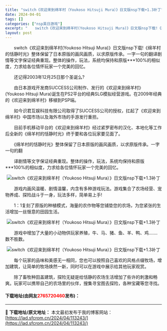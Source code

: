 ```yaml
---
title: "switch《欢迎来到绵羊村（Youkoso Hitsuji Mura）》日文版nsp下载+1.3补丁"
date: 2024-04-01
tags: []
categories: ["nsp英日游戏"]
excerpt: "　　switch《欢迎来到绵羊村(Youkoso Hitsuji Mura)》日文版nsp下载!《绵羊村的恬静时光》整体保留了日本原版的画风画质，以求原版传承。一字一句的翻译剧情等文字保证经典重现。整体的操作，玩法，系统均保持和原版***100%的相似度，力求给各位情怀玩家一个完美的回忆。 　　还记&hellip;"
layout: post
---
```


 <p>　　switch《欢迎来到绵羊村(Youkoso Hitsuji Mura)》日文版nsp下载!《绵羊村的恬静时光》整体保留了日本原版的画风画质，以求原版传承。一字一句的翻译剧情等文字保证经典重现。整体的操作，玩法，系统均保持和原版***100%的相似度，力求给各位情怀玩家一个完美的回忆。</p> <p>　　还记得2003年12月25日那个圣诞么?</p> <p>　　由日本游戏开发商SUCCESS公司制作、发行的《欢迎来到绵羊村》(Youkoso Hitsuji Mura)诞生在PS2平台的经典SLG模拟经营游戏。在2009年经典的《欢迎来到绵羊村》移植到PSP端。</p> <p>　　如今识君互娱科技有限公司取得了SUCCESS公司的授权，扛起了《欢迎来到绵羊村》中国市场以及海外市场的手游发行重担。</p> <p>　　目前手机移动平台的《欢迎来到绵羊村》经过紧罗密布的汉化、本地化等工作后全新的《绵羊村的恬静时光》终于要和各位玩家要见面了。</p> <p>　　《绵羊村的恬静时光》整体保留了日本原版的画风画质，以求原版传承。一字一句的翻</p> <p>　　译剧情等文字保证经典重现。整体的操作，玩法，系统均保持和原版***100%的相似度，力求给各位情怀玩家一个完美的回忆。</p> <p align="center"><img align="" src="https://lad.sfcrom.cn/wp-content/uploads/2024/04/20240401_660aa209c5e18.webp" style="border-width: 0px; border-style: solid;" alt="switch《欢迎来到绵羊村（Youkoso Hitsuji Mura）》日文版nsp下载+1.3补丁" /></p> <p>　　游戏内画风温暖、剧情温馨，内含有多种游戏玩法。游戏集合了农场经营、宠物养成、探险战斗于一身，玩法多样，简单易上手!</p> <p>　　1：1复刻了原版的种植模式，海量的农作物等您铺垫您的农场，为您紧张的生活增加一丝惬意的田园生活。</p> <p align="center"><img align="" src="https://lad.sfcrom.cn/wp-content/uploads/2024/04/20240401_660aa20a72aac.webp" style="border-width: 0px; border-style: solid;" alt="switch《欢迎来到绵羊村（Youkoso Hitsuji Mura）》日文版nsp下载+1.3补丁" /></p> <p>　　游戏中增加了大量的小动物供玩家养殖，牛、马、猪、鱼、羊、鸭、鸡.......数不胜数。</p> <p align="center"><img align="" src="https://lad.sfcrom.cn/wp-content/uploads/2024/04/20240401_660aa20b159df.webp" style="border-width: 0px; border-style: solid;" alt="switch《欢迎来到绵羊村（Youkoso Hitsuji Mura）》日文版nsp下载+1.3补丁" /></p> <p>　　每个玩家的品味和美感无一相同，您也可以按照自己喜欢的风格点缀牧场，增加建筑，让简单的牧场焕然一新，同时可以在游戏中展示给其他玩家观赏。</p> <p>　　除了畜牧种田盖建筑，探险无疑是给恬静的农场生活增加了些许的刺激和畅爽。玩家可以携带自己的农场里的伙伴，搜集寻宝图去探险，各种宝藏等您寻找。</p> <p><h4>下载地址(由网友<font color="red">2765720460</font>发布)：</h4></p> 

---
📖 **下载地址/原文地址：** 本文最初发布于我的博客网站：[https://lad.sfcrom.cn/2024/04/113243/](https://lad.sfcrom.cn/2024/04/113243/)
